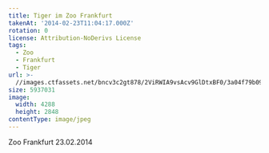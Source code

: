 ```yaml
---
title: Tiger im Zoo Frankfurt
takenAt: '2014-02-23T11:04:17.000Z'
rotation: 0
license: Attribution-NoDerivs License
tags:
  - Zoo
  - Frankfurt
  - Tiger
url: >-
  //images.ctfassets.net/bncv3c2gt878/2ViRWIA9vsAcv9GlDtxBF0/3a04f79b09b95375621533cd5eaf9700/tiger-im-zoo-frankfurt_12729776805_o
size: 5937031
image:
  width: 4288
  height: 2848
contentType: image/jpeg
---
```


Zoo Frankfurt 23.02.2014